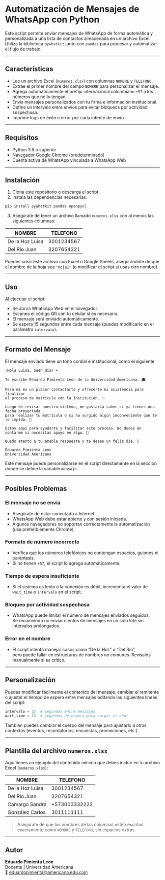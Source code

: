 # Automatización de Mensajes de WhatsApp con Python

Este script permite enviar mensajes de WhatsApp de forma automática y personalizada a una lista de contactos almacenada en un archivo Excel. Utiliza la biblioteca `pywhatkit` junto con `pandas` para procesar y automatizar el flujo de trabajo.

---

## Características

- Lee un archivo Excel (`numeros.xlsx`) con columnas `NOMBRE` y `TELEFONO`.
- Extrae el primer nombre del campo `NOMBRE` para personalizar el mensaje.
- Agrega automáticamente el prefijo internacional colombiano `+57` a los números que no lo tengan.
- Envía mensajes personalizados con tu firma e información institucional.
- Define un intervalo entre envíos para evitar bloqueos por actividad sospechosa.
- Imprime logs de éxito o error por cada intento de envío.

---

## Requisitos

- Python 3.8 o superior
- Navegador Google Chrome (predeterminado)
- Cuenta activa de WhatsApp vinculada a WhatsApp Web

---

## Instalación

1. Clona este repositorio o descarga el script.
2. Instala las dependencias necesarias:

```bash
pip install pywhatkit pandas openpyxl
```

3. Asegúrate de tener un archivo llamado `numeros.xlsx` con al menos las siguientes columnas:

| NOMBRE           | TELEFONO    |
|------------------|-------------|
| De la Hoz Luisa  | 3001234567  |
| Del Río Juan     | 3207654321  |

Puedes crear este archivo con Excel o Google Sheets, asegurándote de que el nombre de la hoja sea `"Hoja1"` (o modificar el script si usas otro nombre).

---

## Uso

Al ejecutar el script:

- Se abrirá WhatsApp Web en el navegador.
- Escanea el código QR con tu celular si es necesario.
- El mensaje será enviado automáticamente.
- Se espera 15 segundos entre cada mensaje (puedes modificarlo en el parámetro `intervalo`).

---

## Formato del Mensaje

El mensaje enviado tiene un tono cordial e institucional, como el siguiente:

```
¡Hola Luisa, buen día! ☀️

Te escribe Eduardo Pimienta Leon de la Universidad Americana. 🎓

Para mí es un placer contactarte y ofrecerte mi asistencia para finalizar
el proceso de matrícula con la Institución. ✨

Luego de revisar nuestro sistema, me gustaría saber si ya tienes una fecha proyectada
para realizar tu matrícula o si ha surgido algún inconveniente que te lo impida. 📆

Estoy aquí para ayudarte y facilitar este proceso. No dudes en contarme si necesitas apoyo en algo. 🤝

Quedo atento a tu amable respuesta y te deseo un feliz día. 🌟

Eduardo Pimienta Leon  
Universidad Americana
```

Este mensaje puede personalizarse en el script directamente en la sección donde se define la variable `mensaje`.

---

## Posibles Problemas

### El mensaje no se envía

- Asegúrate de estar conectado a Internet.
- WhatsApp Web debe estar abierto y con sesión iniciada.
- Algunos navegadores no soportan correctamente la automatización (usa preferiblemente Chrome).

### Formato de número incorrecto

- Verifica que los números telefónicos no contengan espacios, guiones ni paréntesis.
- Si no tienen `+57`, el script lo agrega automáticamente.

### Tiempo de espera insuficiente

- Si el sistema es lento o la conexión es débil, incrementa el valor de `wait_time` o `intervalo` en el script.

### Bloqueo por actividad sospechosa

- WhatsApp puede limitar el número de mensajes enviados seguidos.  
  Se recomienda no enviar cientos de mensajes en un solo lote sin intervalos prolongados.

### Error en el nombre

- El script intenta manejar casos como “De la Hoz” o “Del Río”,  
  pero puede fallar en estructuras de nombres no comunes. Revísalos manualmente si es crítico.

---

## Personalización

Puedes modificar fácilmente el contenido del mensaje, cambiar el remitente o ajustar el tiempo de espera entre mensajes editando las siguientes líneas del script:

```python
intervalo = 15  # segundos entre mensajes
wait_time = 15  # segundos de espera para cargar el chat
```

También puedes cambiar el cuerpo del mensaje para ajustarlo a otros contextos (eventos, recordatorios, encuestas, promociones, etc.).

---

## Plantilla del archivo `numeros.xlsx`

Aquí tienes un ejemplo del contenido mínimo que debes incluir en tu archivo Excel (`numeros.xlsx`):

| NOMBRE           | TELEFONO     |
|------------------|--------------|
| De la Hoz Luisa  | 3001234567   |
| Del Río Juan     | 3207654321   |
| Camargo Sandra   | +573003332222 |
| González Carlos  | 3011111111   |

> Asegúrate de que los nombres de las columnas estén escritos exactamente como `NOMBRE` y `TELEFONO`, sin espacios extras.

---

## Autor

**Eduardo Pimienta Leon**  
Docente | Universidad Americana  
📧 eduardopimienta@americana.edu.com

